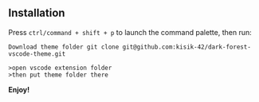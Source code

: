 
## Installation

Press `ctrl/command + shift + p` to launch the command palette, then run:

```Download theme folder git clone git@github.com:kisik-42/dark-forest-vscode-theme.git```
```
>open vscode extension folder
>then put theme folder there
```
**Enjoy!**



